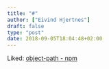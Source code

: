 ```yaml
---
title: "#"
author: ["Eivind Hjertnes"]
draft: false
type: "post"
date: 2018-09-05T18:04:48+02:00
---
```


Liked: [object-path - npm](https://www.npmjs.com/package/object-path)
